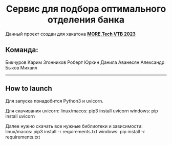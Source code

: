 <h1 align="center">Cервис для подбора оптимального отделения банка</h1>

Данный проект создан для хакатона [**MORE.Tech VTB 2023**](https://moretech.vtb.ru/)

## Команда:
Бикчуров Карим 
Згонников Роберт
Юркин Данила 
Аванесян Александр 
Быков Михаил

---
## How to launch

Для запуска понадобится Python3 и uvicorn.

Для скачивания uvicorn:
linux/macos: pip3 install uvicorn
windows: pip install uvicorn

Далее нужно скачать все нужные библиотеки и зависимости:
linux/macos: pip3 install -r requirements.txt
windows: pip install -r requirements.txt
